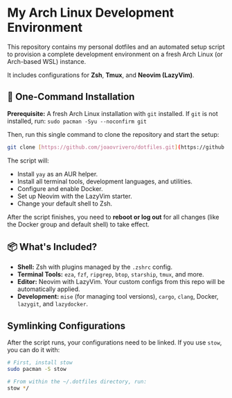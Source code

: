 # My Arch Linux Development Environment

This repository contains my personal dotfiles and an automated setup script to provision a complete development environment on a fresh Arch Linux (or Arch-based WSL) instance.

It includes configurations for **Zsh**, **Tmux**, and **Neovim (LazyVim)**.

## 🚀 One-Command Installation

**Prerequisite:** A fresh Arch Linux installation with `git` installed.
If `git` is not installed, run: `sudo pacman -Syu --noconfirm git`

Then, run this single command to clone the repository and start the setup:

```bash
git clone [https://github.com/joaovrivero/dotfiles.git](https://github.com/joaovrivero/dotfiles.git) ~/.dotfiles && cd ~/.dotfiles && ./install.sh
```

The script will:
- Install `yay` as an AUR helper.
- Install all terminal tools, development languages, and utilities.
- Configure and enable Docker.
- Set up Neovim with the LazyVim starter.
- Change your default shell to Zsh.

After the script finishes, you need to **reboot or log out** for all changes (like the Docker group and default shell) to take effect.

## 📦 What's Included?

-   **Shell:** Zsh with plugins managed by the `.zshrc` config.
-   **Terminal Tools:** `eza`, `fzf`, `ripgrep`, `btop`, `starship`, `tmux`, and more.
-   **Editor:** Neovim with LazyVim. Your custom configs from this repo will be automatically applied.
-   **Development:** `mise` (for managing tool versions), `cargo`, `clang`, Docker, `lazygit`, and `lazydocker`.

## Symlinking Configurations

After the script runs, your configurations need to be linked. If you use `stow`, you can do it with:

```bash
# First, install stow
sudo pacman -S stow

# From within the ~/.dotfiles directory, run:
stow */
```